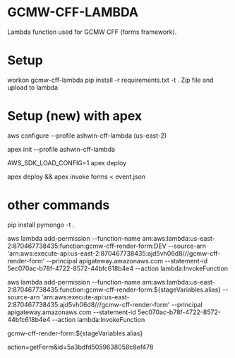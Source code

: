 # GCMW-CFF-LAMBDA
Lambda function used for GCMW CFF (forms framework).

# Setup
workon gcmw-cff-lambda
pip install -r requirements.txt -t .
Zip file and upload to lambda

# Setup (new) with apex

aws configure --profile ashwin-cff-lambda
(us-east-2)

apex init --profile ashwin-cff-lambda

AWS_SDK_LOAD_CONFIG=1
apex deploy

apex deploy && apex invoke forms < event.json

# other commands

pip install pymongo -t .


aws lambda add-permission --function-name arn:aws:lambda:us-east-2:870467738435:function:gcmw-cff-render-form:DEV --source-arn 'arn:aws:execute-api:us-east-2:870467738435:ajd5vh06d8/*/*/gcmw-cff-render-form' --principal apigateway.amazonaws.com --statement-id 5ec070ac-b78f-4722-8572-44bfc618b4e4 --action lambda:InvokeFunction

aws lambda add-permission --function-name arn:aws:lambda:us-east-2:870467738435:function:gcmw-cff-render-form:${stageVariables.alias} --source-arn 'arn:aws:execute-api:us-east-2:870467738435:ajd5vh06d8/*/*/gcmw-cff-render-form' --principal apigateway.amazonaws.com --statement-id 5ec070ac-b78f-4722-8572-44bfc618b4e4 --action lambda:InvokeFunction

gcmw-cff-render-form:${stageVariables.alias}

action=getForm&id=5a3bdfd5059638058c8ef478